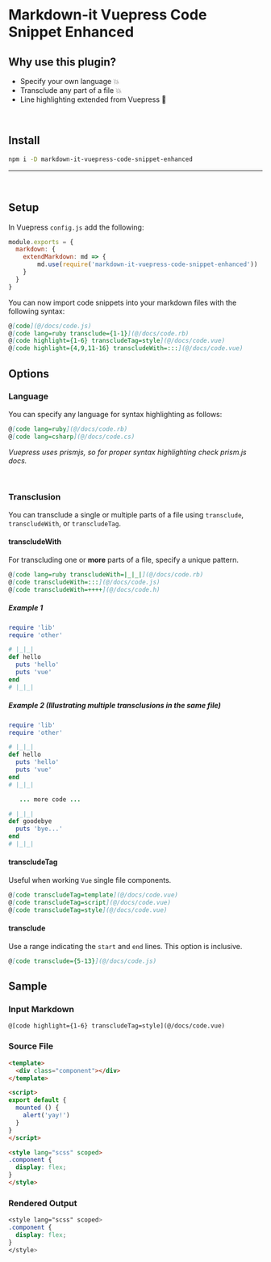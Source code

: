 # Markdown-it Vuepress Code Snippet Enhanced


## Why use this plugin?

  - Specify your own language :boom:
  - Transclude any part of a file :boom:
  - Line highlighting extended from Vuepress :green_heart:

<br />

## Install

```sh
npm i -D markdown-it-vuepress-code-snippet-enhanced
```

---
<br />

## Setup

In Vuepress `config.js` add the following:

```js
module.exports = {
  markdown: {
    extendMarkdown: md => {
        md.use(require('markdown-it-vuepress-code-snippet-enhanced'))
    }
  }
}
```

You can now import code snippets into your markdown files with the following syntax:

```md
@[code](@/docs/code.js)
@[code lang=ruby transclude={1-1}](@/docs/code.rb)
@[code highlight={1-6} transcludeTag=style](@/docs/code.vue)
@[code highlight={4,9,11-16} transcludeWith=:::](@/docs/code.vue)
```



## Options

### Language
You can specify any language for syntax highlighting as follows:
```md
@[code lang=ruby](@/docs/code.rb)
@[code lang=csharp](@/docs/code.cs)
```
_Vuepress uses prismjs, so for proper syntax highlighting check prism.js docs._

<br/>

### Transclusion
You can transclude a single or multiple parts of a file using `transclude`, `transcludeWith`, or `transcludeTag`.

#### transcludeWith
For transcluding one or **more** parts of a file, specify a unique pattern.
```md
@[code lang=ruby transcludeWith=|_|_|](@/docs/code.rb)
@[code transcludeWith=:::](@/docs/code.js)
@[code transcludeWith=++++](@/docs/code.h)
```
##### Example 1
```rb
require 'lib'
require 'other'

# |_|_|
def hello
  puts 'hello'
  puts 'vue'
end
# |_|_|
```

##### Example 2 (Illustrating multiple transclusions in the same file)
```rb
require 'lib'
require 'other'

# |_|_|
def hello
  puts 'hello'
  puts 'vue'
end
# |_|_|

   ... more code ...

# |_|_|
def goodebye
  puts 'bye...'
end
# |_|_|
```

#### transcludeTag
Useful when working `Vue` single file components.
```md
@[code transcludeTag=template](@/docs/code.vue)
@[code transcludeTag=script](@/docs/code.vue)
@[code transcludeTag=style](@/docs/code.vue)
```

#### transclude
Use a range indicating the `start` and `end` lines. This option is inclusive.
```md
@[code transclude={5-13}](@/docs/code.js)
```


## Sample

### Input Markdown
```
@[code highlight={1-6} transcludeTag=style](@/docs/code.vue)
```

### Source File
```html
<template>
  <div class="component"></div>
</template>

<script>
export default {
  mounted () {
    alert('yay!')
  }
}
</script>

<style lang="scss" scoped>
.component {
  display: flex;
}
</style>
```
### Rendered Output

```css
<style lang="scss" scoped>
.component {
  display: flex;
}
</style>
```
